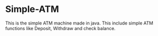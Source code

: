 # Simple-ATM
This is the simple ATM machine made in java. This include simple ATM functions like Deposit, Withdraw and check balance. 
